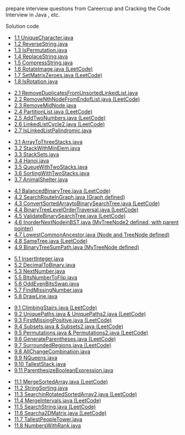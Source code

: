 prepare interview questions from Careercup and Cracking the Code Interview in Java , etc.

<h>Solution code</h>

<ul>
<li><a href="https://github.com/yao23/InterviewPreparation/blob/master/src/UniqueCharacter.java">1.1 UniqueCharacter.java</a></li>
<li><a href="https://github.com/yao23/InterviewPreparation/blob/master/src/ReverseString.java">1.2 ReverseString.java</a></li>
<li><a href="https://github.com/yao23/InterviewPreparation/blob/master/src/IsPermutation.java">1.3 IsPermutation.java</a></li>
<li><a href="https://github.com/yao23/InterviewPreparation/blob/master/src/ReplaceString.java">1.4 ReplaceString.java</a></li>
<li><a href="https://github.com/yao23/InterviewPreparation/blob/master/src/CompressString.java" >1.5 CompressString.java</a></li>
<li><a href="#https://github.com/yao23/InterviewPreparation/blob/master/src/" >1.6 RotateImage.java (LeetCode)</a></li>
<li><a href="#https://github.com/yao23/InterviewPreparation/blob/master/src/" >1.7 SetMatrixZeroes.java (LeetCode)</a></li>
<li><a href="https://github.com/yao23/InterviewPreparation/blob/master/src/IsRotation.java" >1.8 IsRotation.java</a></li>
</ul>

<ul>
<li><a href="https://github.com/yao23/InterviewPreparation/blob/master/src/RemoveDuplicatesFromUnsortedLinkedList.java" >2.1 RemoveDuplicatesFromUnsortedLinkedList.java</a></li>
<li><a href="https://github.com/yao23/InterviewPreparation/blob/master/src/#" >2.2 RemoveNthNodeFromEndofList.java (LeetCode)</a></li>
<li><a href="https://github.com/yao23/InterviewPreparation/blob/master/src/RemoveMidNode.java" >2.3 RemoveMidNode.java</a></li>
<li><a href="https://github.com/yao23/InterviewPreparation/blob/master/src/#" >2.4 PartitionList.java (LeetCode)</a></li>
<li><a href="https://github.com/yao23/InterviewPreparation/blob/master/src/#" >2.5 AddTwoNumbers.java (LeetCode)</a></li>
<li><a href="https://github.com/yao23/InterviewPreparation/blob/master/src/#" >2.6 LinkedListCycle2.java (LeetCode)</a></li>
<li><a href="https://github.com/yao23/InterviewPreparation/blob/master/src/IsLinkedListPalindromic.java" >2.7 IsLinkedListPalindromic.java</a></li> 
</ul>

<ul>
<li><a href="https://github.com/yao23/InterviewPreparation/blob/master/src/ArrayToThreeStacks.java" >3.1 ArrayToThreeStacks.java</a></li>
<li><a href="https://github.com/yao23/InterviewPreparation/blob/master/src/StackWithMinElem.java" >3.2 StackWithMinElem.java</a></li>
<li><a href="https://github.com/yao23/InterviewPreparation/blob/master/src/StackSets.java" >3.3 StackSets.java</a></li>
<li><a href="https://github.com/yao23/InterviewPreparation/blob/master/src/Hanoi.java" >3.4 Hanoi.java</a></li>
<li><a href="https://github.com/yao23/InterviewPreparation/blob/master/src/QueueWithTwoStacks.java" >3.5 QueueWithTwoStacks.java</a></li>
<li><a href="https://github.com/yao23/InterviewPreparation/blob/master/src/SortingWithTwoStacks.java" >3.6 SortingWithTwoStacks.java</a></li>
<li><a href="https://github.com/yao23/InterviewPreparation/blob/master/src/AnimalShelter.java" >3.7 AnimalShelter.java</a></li>
</ul>

<ul>
<li><a href="https://github.com/yao23/InterviewPreparation/blob/master/src/BalancedBinaryTree.java" >4.1 BalancedBinaryTree.java (LeetCode)</a></li> 
<li><a href="https://github.com/yao23/InterviewPreparation/blob/master/src/SearchRouteInGraph.java" >4.2 SearchRouteInGraph.java (Graph defined)</a></li>
<li><a href="https://github.com/yao23/InterviewPreparation/blob/master/src/ConvertSortedArraytoBinarySearchTree.java" >4.3 ConvertSortedArraytoBinarySearchTree.java (LeetCode)</a></li>
<li><a href="https://github.com/yao23/InterviewPreparation/blob/master/src/BinaryTreeLevelOrderTraversal.java" >4.4 BinaryTreeLevelOrderTraversal.java (LeetCode)</a></li>
<li><a href="https://github.com/yao23/InterviewPreparation/blob/master/src/ValidateBinarySearchTree.java" >4.5 ValidateBinarySearchTree.java (LeetCode)</a></li>
<li><a href="https://github.com/yao23/InterviewPreparation/blob/master/src/InorderNextNodeinBST.java" >4.6 InorderNextNodeinBST.java (MyTreeNode2 defined, with parent pointer)</a></li>
<li><a href="https://github.com/yao23/InterviewPreparation/blob/master/src/LowestCommonAncestor.java" >4.7 LowestCommonAncestor.java (Node and TreeNode defined)</a></li>
<li><a href="https://github.com/yao23/InterviewPreparation/blob/master/src/SameTree.java" >4.8 SameTree.java (LeetCode)</a></li>
<li><a href="https://github.com/yao23/InterviewPreparation/blob/master/src/BinaryTreeSumPath.java" >4.9 BinaryTreeSumPath.java (MyTreeNode defined)</a></li>
</ul>

<ul>
<li><a href="https://github.com/yao23/InterviewPreparation/blob/master/src/#" >5.1 InsertInteger.java</a></li>
<li><a href="https://github.com/yao23/InterviewPreparation/blob/master/src/#" >5.2 DecimalToBinary.java</a></li>
<li><a href="https://github.com/yao23/InterviewPreparation/blob/master/src/#" >5.3 NextNumber.java</a></li>
<li><a href="https://github.com/yao23/InterviewPreparation/blob/master/src/#" >5.5 BitsNumberToFlip.java</a></li>
<li><a href="https://github.com/yao23/InterviewPreparation/blob/master/src/#" >5.6 OddEvenBitsSwap.java</a></li>
<li><a href="https://github.com/yao23/InterviewPreparation/blob/master/src/#" >5.7 FindMissingNumber.java</a></li>
<li><a href="https://github.com/yao23/InterviewPreparation/blob/master/src/#" >5.8 DrawLine.java</a></li>
</ul>

<ul>
<li><a href="https://github.com/yao23/InterviewPreparation/blob/master/src/#" >9.1 ClimbingStairs.java (LeetCode)</a></li>
<li><a href="https://github.com/yao23/InterviewPreparation/blob/master/src/#" >9.2 UniquePaths.java & UniquePaths2.java (LeetCode)</a></li>
<li><a href="https://github.com/yao23/InterviewPreparation/blob/master/src/#" >9.3 FirstMissingPositive.java (LeetCode)</a></li>
<li><a href="https://github.com/yao23/InterviewPreparation/blob/master/src/#" >9.4 Subsets.java & Subsets2.java (LeetCode)</a></li>
<li><a href="https://github.com/yao23/InterviewPreparation/blob/master/src/#" >9.5 Permutations.java & Permutations2.java (LeetCode)</a></li>
<li><a href="https://github.com/yao23/InterviewPreparation/blob/master/src/#" >9.6 GenerateParentheses.java (LeetCode)</a></li>
<li><a href="https://github.com/yao23/InterviewPreparation/blob/master/src/#" >9.7 SurroundedRegions.java (LeetCode)</a></li>
<li><a href="https://github.com/yao23/InterviewPreparation/blob/master/src/#" >9.8 AllChangeCombination.java</a></li>
<li><a href="https://github.com/yao23/InterviewPreparation/blob/master/src/#" >9.9 NQueens.java</a></li>
<li><a href="https://github.com/yao23/InterviewPreparation/blob/master/src/#" >9.10 TallestStack.java</a></li>
<li><a href="https://github.com/yao23/InterviewPreparation/blob/master/src/#" >9.11 ParenthesizeBooleanExpression.java</a></li>
</ul>

<ul>
<li><a href="https://github.com/yao23/InterviewPreparation/blob/master/src/#" >11.1 MergeSortedArray.java (LeetCode)</a></li>
<li><a href="https://github.com/yao23/InterviewPreparation/blob/master/src/#" >11.2 StringSorting.java</a></li>
<li><a href="https://github.com/yao23/InterviewPreparation/blob/master/src/#" >11.3 SearchinRotatedSortedArray2.java (LeetCode)</a></li>
<li><a href="https://github.com/yao23/InterviewPreparation/blob/master/src/#" >11.4 MergeIntervals.java (LeetCode)</a></li>
<li><a href="https://github.com/yao23/InterviewPreparation/blob/master/src/#" >11.5 SearchString.java (LeetCode)</a></li>
<li><a href="https://github.com/yao23/InterviewPreparation/blob/master/src/#" >11.6 Searcha2DMatrix.java (LeetCode)</a></li>
<li><a href="https://github.com/yao23/InterviewPreparation/blob/master/src/#" >11.7 TallestPeopleTower.java</a></li>
<li><a href="https://github.com/yao23/InterviewPreparation/blob/master/src/#" >11.8 NumbersWithRank.java</a></li>
</ul>

